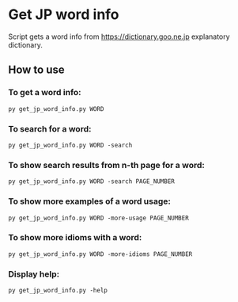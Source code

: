 # Get JP word info
Script gets a word info from https://dictionary.goo.ne.jp explanatory dictionary.

## How to use ###
### To get a word info:
`
py get_jp_word_info.py WORD
`
### To search for a word:
`
py get_jp_word_info.py WORD -search
`
### To show search results from n-th page for a word:
`
py get_jp_word_info.py WORD -search PAGE_NUMBER
`
### To show more examples of a word usage:
`
py get_jp_word_info.py WORD -more-usage PAGE_NUMBER
`
### To show more idioms with a word:
`
py get_jp_word_info.py WORD -more-idioms PAGE_NUMBER
`
### Display help:
`
py get_jp_word_info.py -help
`

